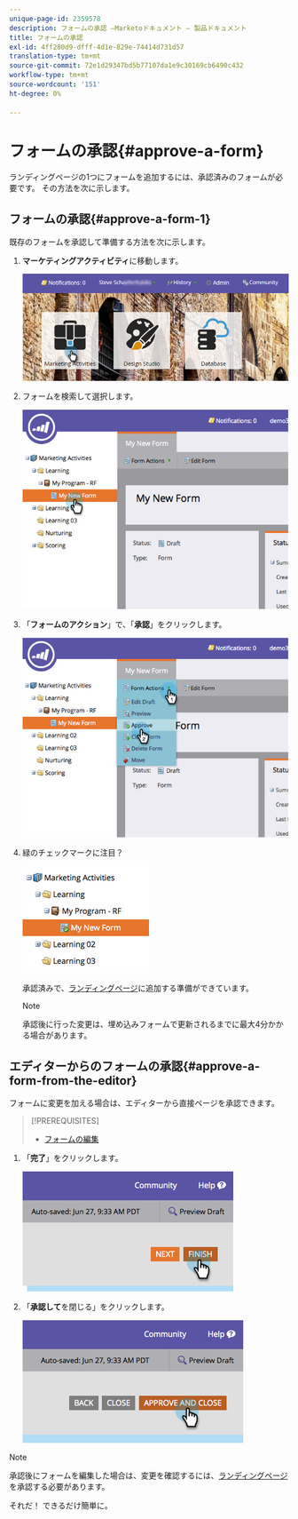 ```yaml
---
unique-page-id: 2359578
description: フォームの承認 —Marketoドキュメント — 製品ドキュメント
title: フォームの承認
exl-id: 4ff280d9-dfff-4d1e-829e-74414d731d57
translation-type: tm+mt
source-git-commit: 72e1d29347bd5b77107da1e9c30169cb6490c432
workflow-type: tm+mt
source-wordcount: '151'
ht-degree: 0%

---
```


# フォームの承認{#approve-a-form}

ランディングページの1つにフォームを追加するには、承認済みのフォームが必要です。 その方法を次に示します。

## フォームの承認{#approve-a-form-1}

既存のフォームを承認して準備する方法を次に示します。

1. **マーケティングアクティビティ**&#x200B;に移動します。

   ![](assets/login-marketing-activities-7.png)

1. フォームを検索して選択します。

   ![](assets/image2014-9-15-17-3a49-3a40.png)

1. 「**フォームのアクション**」で、「**承認**」をクリックします。

   ![](assets/image2014-9-15-17-3a49-3a47.png)

1. 緑のチェックマークに注目？

   ![](assets/image2014-9-15-17-3a50-3a2.png)

   承認済みで、[ランディングページ](/help/marketo/product-docs/demand-generation/landing-pages/understanding-landing-pages/approve-unapprove-or-delete-a-landing-page.md)に追加する準備ができています。

   >[!NOTE]
   >
   >承認後に行った変更は、埋め込みフォームで更新されるまでに最大4分かかる場合があります。

## エディターからのフォームの承認{#approve-a-form-from-the-editor}

フォームに変更を加える場合は、エディターから直接ページを承認できます。

>[!PREREQUISITES]
>
>* [フォームの編集](/help/marketo/product-docs/demand-generation/forms/form-actions/edit-a-form.md)


1. 「**完了**」をクリックします。

   ![](assets/image2014-9-15-17-3a51-3a43.png)

1. 「**承認して**&#x200B;を閉じる」をクリックします。

   ![](assets/image2014-9-15-17-3a52-3a1.png)

>[!NOTE]
>
>承認後にフォームを編集した場合は、変更を確認するには、[ランディングページ](/help/marketo/product-docs/demand-generation/landing-pages/understanding-landing-pages/approve-unapprove-or-delete-a-landing-page.md)を承認する必要があります。

それだ！ できるだけ簡単に。
